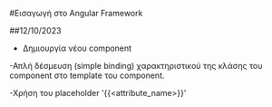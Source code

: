 #Εισαγωγή στο Angular Framework

##12/10/2023

- Δημιουργία νέου component

-Απλή δέσμευση  (simple binding) χαρακτηριστικού της κλάσης του component στο
template του component.

-Χρήση του placeholder '{{<attribute_name>}}'

